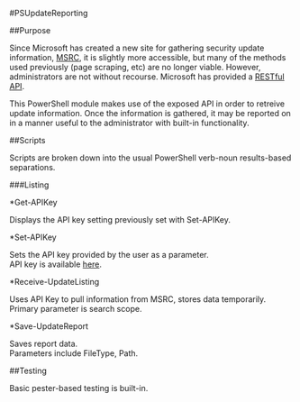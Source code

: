 #PSUpdateReporting

##Purpose

Since Microsoft has created a new site for gathering security update
information, [MSRC](https://portal.msrc.microsoft.com/en-us),
it is slightly more accessible, but many of the methods used previously
(page scraping, etc) are no longer viable. However, administrators are
not without recourse. Microsoft has provided a 
[RESTful API](https://portal.msrc.microsoft.com/en-us/developer).

This PowerShell module makes use of the exposed API in order to retreive
update information. Once the information is gathered, it may be reported
on in a manner useful to the administrator with built-in functionality.

##Scripts

Scripts are broken down into the usual PowerShell verb-noun
results-based separations.

###Listing

*Get-APIKey

   Displays the API key setting previously set with Set-APIKey.

*Set-APIKey

   Sets the API key provided by the user as a parameter.  
   API key is available 
   [here](https://portal.msrc.microsoft.com/en-us/developer).

*Receive-UpdateListing

   Uses API Key to pull information from MSRC, stores data temporarily.  
   Primary parameter is search scope.

*Save-UpdateReport

   Saves report data.  
   Parameters include FileType, Path.

##Testing

Basic pester-based testing is built-in.
